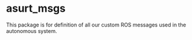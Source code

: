 # asurt_msgs
This package is for definition of all our custom ROS messages used in the autonomous system.
